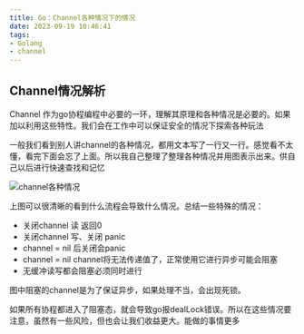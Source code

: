 ```yaml
---
title: Go：Channel各种情况下的情况
date: 2023-09-19 10:46:41
tags:
- Golang
- channel
---
```


## Channel情况解析

Channel 作为go协程编程中必要的一环，理解其原理和各种情况是必要的。如果加以利用这些特性。我们会在工作中可以保证安全的情况下探索各种玩法

一般我们看到别人讲channel的各种情况，都用文本写了一行又一行。感觉看不太懂，看完下面会忘了上面。所以我自己整理了整理各种情况并用图表示出来。供自己以后进行快速查找和记忆

![channel各种情况](https://img1.imgtp.com/2023/09/19/iS1g4jSD.png)

上图可以很清晰的看到什么流程会导致什么情况。总结一些特殊的情况：

- 关闭channel 读 返回0
- 关闭channel 写、关闭 panic
- channel = nil 后关闭会panic
- channel = nil channel将无法传递值了，正常使用它进行异步可能会阻塞
- 无缓冲读写都会阻塞必须同时进行

图中阻塞的channel是为了保证异步，如果处理不当，会出现死锁。

如果所有协程都进入了阻塞态，就会导致go报dealLock错误。所以在这些情况要注意，虽然有一些风险，但也会让我们收益更大。能做的事情更多
